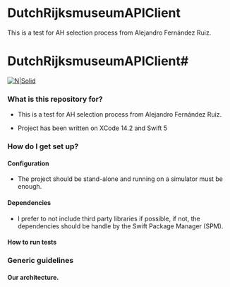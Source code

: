# DutchRijksmuseumAPIClient
This is a test for AH selection process from Alejandro Fernández Ruiz.

# DutchRijksmuseumAPIClient#

[![N|Solid](https://www.rijksmuseum.nl/assets/e1991007-a928-4a3e-895a-fff45844a8d0?w=1920&h=984&fx=1920&fy=1080&format=webp&c=61ed0e055644c86cf8ca68ca5f93b85a6a3b6a9e47babd17b06ecfbdabfe2387)](https://www.rijksmuseum.nl/en)


### What is this repository for?

* This is a test for AH selection process from Alejandro Fernández Ruiz.

* Project has been written on XCode 14.2 and Swift 5 

### How do I get set up?


#### Configuration
* The project should be stand-alone and running on a simulator must be enough.

#### Dependencies
* I prefer to not include third party libraries if possible, if not, the dependencies should be handle by the Swift Package Manager (SPM).

#### How to run tests


### Generic guidelines

#### Our architecture.
